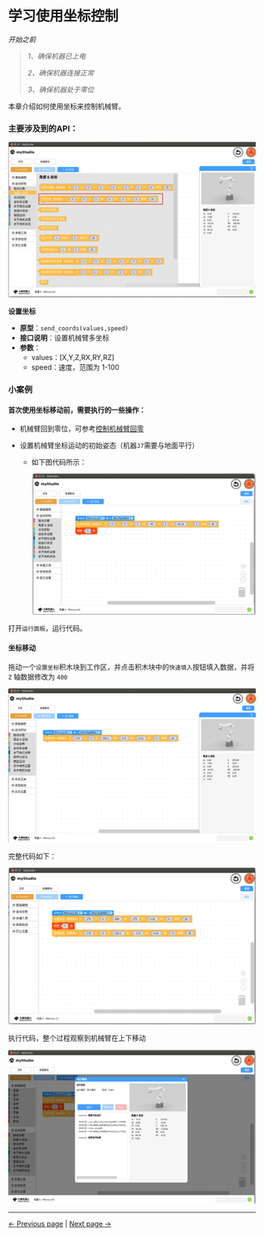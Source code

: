 # 学习使用坐标控制

*开始之前*

> *1、确保机器已上电*
>
> *2、确保机器连接正常*
>
> *3、确保机器处于零位*



本章介绍如何使用坐标来控制机械臂。



### 主要涉及到的API：

<img src="..\resources\1-blockly\images\useCoords\send_coords.png" style="zoom: 67%;" />

**设置坐标**

- **原型**：`send_coords(values,speed)`
- **接口说明**：设置机械臂多坐标
- **参数**：
  - values：[X,Y,Z,RX,RY,RZ]
  - speed：速度，范围为 1-100



### 小案例

#### 首次使用坐标移动前，需要执行的一些操作：

- 机械臂回到零位，可参考[控制机械臂回零](3-littleCase.md)

- 设置机械臂坐标运动的初始姿态（机器`J7`需要与地面平行）

  - 如下图代码所示：

    <img src="..\resources\1-blockly\images\useCoords\init_pos.png" />


 打开`运行面板`，运行代码。



#### 坐标移动

拖动一个`设置坐标`积木块到工作区，并点击积木块中的`快速填入`按钮填入数据，并将 `Z` 轴数据修改为 `400`

<img src="..\resources\1-blockly\images\useCoords\auto_fill.png" style="zoom:67%;" />





完整代码如下：

<img src="..\resources\1-blockly\images\useCoords\full_code.png" style="zoom: 80%;" />



执行代码，整个过程观察到机械臂在上下移动

<img src="..\resources\1-blockly\images\useCoords\run_finish.png" style="zoom: 80%;" />


---

[← Previous page](./5-quickMove.md) | [Next page →](./7-chatGPT.md)
